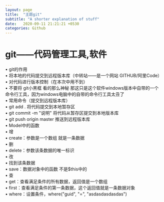```yaml
---
layout: page
title:  "主题git"
subtitle: "A shorter explanation of stuff"
date:   2020-09-11 21:21:21 +0530
categories: Github
---
```


# git——代码管理工具,软件
• git的作用<br>
• 将本地的代码提交到远程版本库（中转站——是一个网站 GITHUB/阿里Code）<br>
• 对代码进行版本控制（在本次中用不到）<br>
• 不要将 git小黑框 看的那么神秘 那这只是这个软件windows版本中自带的一个命令行工具，因为windows电脑中的自带的命令行工具太丑了<br>
• 常用命令（提交到远程版本库）<br>
• git add . 将代码提交到本地暂存区<br>
• git commit -m "说明" 将代码从暂存区提交到本地版本库<br>
• git push origin master  推送到远程版本库<br>
• Model中的函数<br>
• 增<br>
• create：参数是一个数组 就是一条数据<br>
• 删<br>
• delete：参数该条数据的唯一标识<br>
• 改<br>
• 找到该条数据<br>
• save：数据对象中的函数 不是$this中的<br>
• 查<br>
• get：查看满足条件的所有数据，返回值是一个数组<br>
• first：查看满足条件的第一条数据，这个返回值就是一条数据对象<br>
• where：设置条件，where("guid", "=", "asdasdasdasdas")<br>